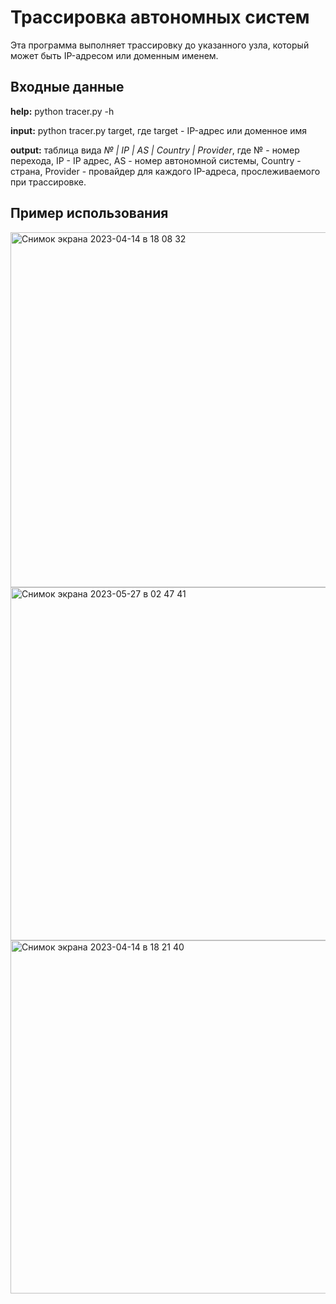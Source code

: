 # Трассировка автономных систем
Эта программа выполняет трассировку до указанного узла, который может быть IP-адресом или доменным именем. 

## Входные данные

**help:** python tracer.py -h

**input:** python tracer.py target, где target - IP-адрес или доменное имя
  
**output:** таблица вида *№ | IP | AS | Country | Provider*, где № - номер перехода, IP - IP адрес, AS - номер автономной системы, Country - страна, Provider - провайдер для каждого IP-адреса, прослеживаемого при трассировке.

## Пример использования

<img width="568" alt="Снимок экрана 2023-04-14 в 18 08 32" src="https://user-images.githubusercontent.com/91218615/232052640-e7707e0f-820b-4528-acff-53d8f5263eb1.png">

<img width="565" alt="Снимок экрана 2023-05-27 в 02 47 41" src="https://github.com/veronikaboyko/tracer/assets/91218615/91772ab6-a641-4138-9978-7eb6bdb15d1a">

<img width="565" alt="Снимок экрана 2023-04-14 в 18 21 40" src="https://user-images.githubusercontent.com/91218615/232055325-1bcd1a60-8f11-4035-87d7-486025a0e5df.png">
